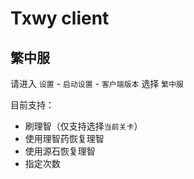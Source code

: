 # Txwy client

## 繁中服

请进入 `设置` - `启动设置` - `客户端版本` 选择 `繁中服`

目前支持：  

- 刷理智（仅支持选择`当前关卡`）
- 使用理智药恢复理智
- 使用源石恢复理智
- 指定次数
